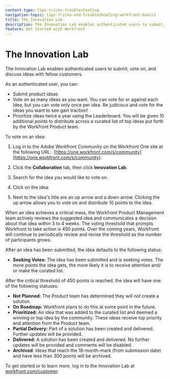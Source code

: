 ```yaml
---
content-type: tips-tricks-troubleshooting
navigation-topic: tips-tricks-and-troubleshooting-workfront-basics
title: The Innovation Lab
description: The Innovation Lab enables authenticated users to submit, vote on, and discuss ideas with fellow customers.
feature: Get Started with Workfront
---
```


# The Innovation Lab

The Innovation Lab enables&nbsp;authenticated users to submit, vote on, and discuss ideas with fellow&nbsp;customers.

As an authenticated user, you can:

* Submit product ideas
* Vote on as many ideas as you&nbsp;want. You can vote for or against each idea, but you can vote only once per idea. Be judicious and vote for the ideas you want to see gain traction!
* Prioritize ideas twice a year using the Leaderboard. You will be given 10 additional points to distribute across a curated list of top ideas put forth by the Workfront Product team.

To vote on an idea:

1. Log in to the Adobe Workfront Community on the Workfront One site at the following URL:&nbsp; [https://one.workfront.com/s/community](https://one.workfront.com/s/community).  

1. Click the **Collaboration** tab, then click **Innovation Lab**.

1. Search for the idea you would like to vote on.
1. Click on the idea.
1. Next to the idea's title are an up arrow and a down arrow. Clicking the up arrow allows you to vote on and distribute 10 points to the idea.

When an idea achieves a critical mass, the Workfront Product Management team actively reviews the suggested idea and communicates a decision about that idea within 3 to 4 weeks. The voting threshold that prompts Workfront to take action is 450 points. Over the coming years, Workfront will continue to periodically review and revise the threshold as the number of participants grows.

After an idea has been submitted, the idea defaults to the following status:

* **Seeking Votes:**&nbsp;The idea has been submitted and is seeking votes. The more points the idea gets, the more likely it is to receive attention and/ or make the curated list.

After the critical threshold of 450 points is reached, the idea will have one of the following statuses:

* **Not Planned:** The Product team has determined they will not create a solution.
* **On Roadmap:** Workfront plans to do this at some point in the future.
* **Prioritized:** An idea that was added to the curated list and deemed a winning or top idea by the community. These ideas receive top priority and attention from the Product team.
* **Partial Delivery:** Part of a solution has been created and delivered. Further updates will be provided.
* **Delivered:** A solution has been created and delivered. No further updates will be provided and comments will be disabled.
* **Archived**: Ideas that reach the 18-month-mark (from submission date) and have less than 300 points will be archived.

To get started or to learn more, log in to the Innovation Lab at&nbsp; [workfront.com/customer](https://www.workfront.com/customer).

